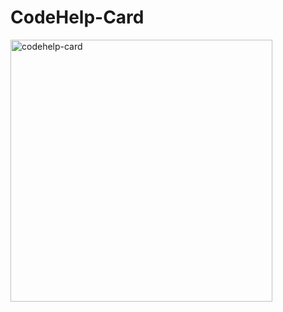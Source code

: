 # CodeHelp-Card

<img width="419" alt="codehelp-card" src="https://github.com/HarshYadav0/CodeHelp-Card/assets/91417647/c78e4ed3-8d1f-49ca-a664-4ad86614c1d1">
